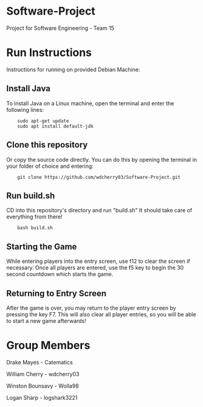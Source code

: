 # Software-Project
Project for Software Engineering - Team 15

# Run Instructions

Instructions for running on provided Debian Machine:

## Install Java
To install Java on a Linux machine, open the terminal and enter the following lines:

        sudo apt-get update
        sudo apt install default-jdk

## Clone this repository
Or copy the source code directly. You can do this by opening the terminal in your folder of choice and entering:
        
        git clone https://github.com/wdcherry03/Software-Project.git

## Run build.sh
CD into this repository's directory and run "build.sh" It should take care of everything from there!

        bash build.sh

## Starting the Game
While entering players into the entry screen, use f12 to clear the screen if necessary.
Once all players are entered, use the f5 key to begin the 30 second countdown which starts the game.

## Returning to Entry Screen
After the game is over, you may return to the player entry screen by pressing the key F7.
This will also clear all player entries, so you will be able to start a new game afterwards!

# Group Members
Drake Mayes - Catematics

William Cherry - wdcherry03

Winston Bounsavy - Wolla98

Logan Sharp - logshark3221
